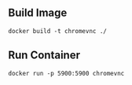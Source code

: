 ## Build Image

`docker build -t chromevnc ./`


## Run Container
`docker run -p 5900:5900 chromevnc`

